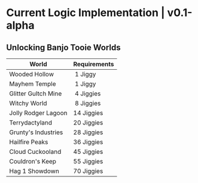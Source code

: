 # Current Logic Implementation | v0.1-alpha

## Unlocking Banjo Tooie Worlds

<Use br tag to have multiple lines in Tables>

|World|Requirements|
|-|-|
| Wooded Hollow|&nbsp;1 Jiggy|
|Mayhem Temple|&nbsp;1 Jiggy|
|Glitter Gultch Mine|&nbsp;4 Jiggies|
|Witchy World|&nbsp;8 Jiggies|
|Jolly Rodger Lagoon|14 Jiggies|
|Terrydactyland|20 Jiggies|
|Grunty's Industries|28 Jiggies|
|Hailfire Peaks|36 Jiggies|
|Cloud Cuckooland|45 Jiggies|
|Couldron's Keep|55 Jiggies|
|Hag 1 Showdown|70 Jiggies|
